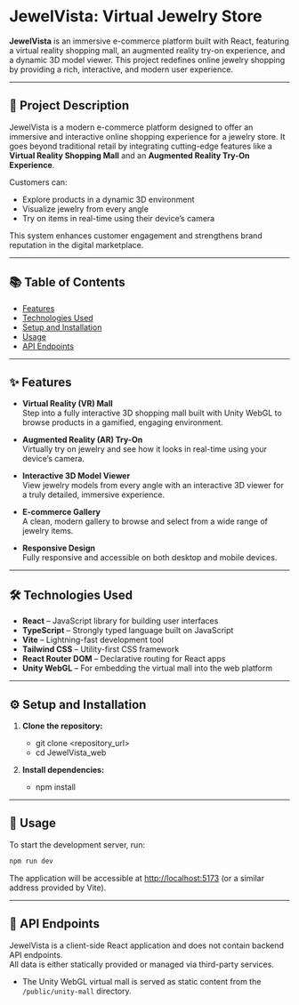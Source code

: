 # JewelVista: Virtual Jewelry Store

**JewelVista** is an immersive e-commerce platform built with React, featuring a virtual reality shopping mall, an augmented reality try-on experience, and a dynamic 3D model viewer. This project redefines online jewelry shopping by providing a rich, interactive, and modern user experience.

---

## 📝 Project Description

JewelVista is a modern e-commerce platform designed to offer an immersive and interactive online shopping experience for a jewelry store. It goes beyond traditional retail by integrating cutting-edge features like a **Virtual Reality Shopping Mall** and an **Augmented Reality Try-On Experience**.

Customers can:
- Explore products in a dynamic 3D environment
- Visualize jewelry from every angle
- Try on items in real-time using their device’s camera

This system enhances customer engagement and strengthens brand reputation in the digital marketplace.

---

## 📚 Table of Contents

- [Features](#-features)
- [Technologies Used](#-technologies-used)
- [Setup and Installation](#-setup-and-installation)
- [Usage](#-usage)
- [API Endpoints](#-api-endpoints)

---

## ✨ Features

- **Virtual Reality (VR) Mall**  
  Step into a fully interactive 3D shopping mall built with Unity WebGL to browse products in a gamified, engaging environment.

- **Augmented Reality (AR) Try-On**  
  Virtually try on jewelry and see how it looks in real-time using your device’s camera.

- **Interactive 3D Model Viewer**  
  View jewelry models from every angle with an interactive 3D viewer for a truly detailed, immersive experience.

- **E-commerce Gallery**  
  A clean, modern gallery to browse and select from a wide range of jewelry items.

- **Responsive Design**  
  Fully responsive and accessible on both desktop and mobile devices.

---

## 🛠 Technologies Used

- **React** – JavaScript library for building user interfaces  
- **TypeScript** – Strongly typed language built on JavaScript  
- **Vite** – Lightning-fast development tool  
- **Tailwind CSS** – Utility-first CSS framework  
- **React Router DOM** – Declarative routing for React apps  
- **Unity WebGL** – For embedding the virtual mall into the web platform

---

## ⚙️ Setup and Installation

1. **Clone the repository:**


    - git clone <repository_url>
    - cd JewelVista_web


2. **Install dependencies:**


    - npm install



---

## 🚀 Usage

To start the development server, run:

```bash
npm run dev
```

The application will be accessible at [http://localhost:5173](http://localhost:5173) (or a similar address provided by Vite).

---

## 🔗 API Endpoints

JewelVista is a client-side React application and does not contain backend API endpoints.  
All data is either statically provided or managed via third-party services.

- The Unity WebGL virtual mall is served as static content from the `/public/unity-mall` directory.



